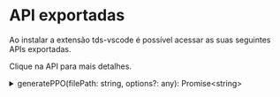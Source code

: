 # API exportadas

Ao instalar a extensão tds-vscode é possível acessar as suas seguintes APIs exportadas.

Clique na API para mais detalhes.

<details>
<summary>
  generatePPO(filePath: string, options?: any): Promise&lt;string&gt;
</summary>

<br/>
Obtém o arquivo PPO correspondente referente ao arquivo informado.

| Parâmetro | Descrição |
| --------- | --------- |
| filePath: string | Caminho completo do arquivo a ser processado. |
| options?: any | encoding com o qual o retorno deve ser codificado. Se omitido, o padrão cp1252 será utilizado. |

| Retorno   | Descrição |
| --------- | --------- |
| Promise&lt;string&gt; | Conteúdo do PPO gerado. |

* O PPO será gerado com as mesmas características do arquivo compilado.
* Um servidor deve estar conectado para que o PPO seja gerado.
</details>
